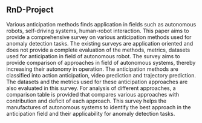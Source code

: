 ## RnD-Project
Various anticipation methods finds application in fields such as autonomous robots, self-driving systems, human-robot interaction. This paper aims to provide a comprehensive survey on various anticipation methods used for anomaly detection tasks. The existing surveys are application oriented and does not provide a complete evaluation of the methods, metrics, datasets used for anticipation in field of autonomous robot. The survey aims to provide comparison of approaches in field of autonomous systems, thereby increasing their autonomy in operation. 
The anticipation methods are classified into action anticipation, video prediction and trajectory prediction. The datasets and the metrics used for these anticipation approaches are also evaluated in this survey. 
For analysis of different approaches, a comparison table is provided that compares various approaches with contribution and deficit of each approach. This survey helps the manufactures of autonomous systems to identify the best approach in the anticipation field and their applicability for anomaly detection tasks.
